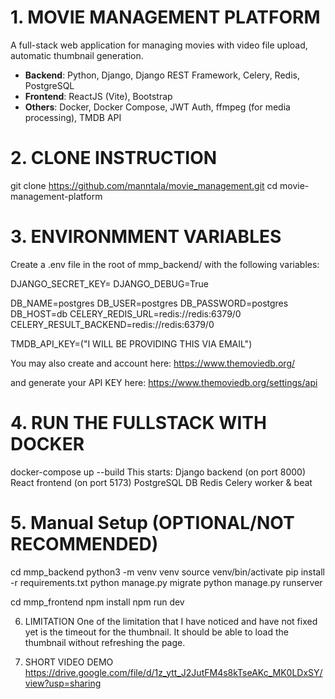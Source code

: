 # 1. MOVIE MANAGEMENT PLATFORM

A full-stack web application for managing movies with video file upload, automatic thumbnail generation.

- **Backend**: Python, Django, Django REST Framework, Celery, Redis, PostgreSQL
- **Frontend**: ReactJS (Vite), Bootstrap
- **Others**: Docker, Docker Compose, JWT Auth, ffmpeg (for media processing), TMDB API

# 2. CLONE INSTRUCTION

git clone https://github.com/manntala/movie_management.git
cd movie-management-platform

# 3. ENVIRONMMENT VARIABLES
 Create a .env file in the root of mmp_backend/ with the following variables:

DJANGO_SECRET_KEY=
DJANGO_DEBUG=True

DB_NAME=postgres
DB_USER=postgres
DB_PASSWORD=postgres
DB_HOST=db
CELERY_REDIS_URL=redis://redis:6379/0
CELERY_RESULT_BACKEND=redis://redis:6379/0

TMDB_API_KEY=("I WILL BE PROVIDING THIS VIA EMAIL")

You may also create and account here:
https://www.themoviedb.org/

and generate your API KEY here:
https://www.themoviedb.org/settings/api

# 4. RUN THE FULLSTACK WITH DOCKER
docker-compose up --build
This starts:
Django backend (on port 8000)
React frontend (on port 5173)
PostgreSQL DB
Redis
Celery worker & beat

# 5. Manual Setup (OPTIONAL/NOT RECOMMENDED)
cd mmp_backend
python3 -m venv venv
source venv/bin/activate
pip install -r requirements.txt
python manage.py migrate
python manage.py runserver

cd mmp_frontend
npm install
npm run dev

6. LIMITATION
One of the limitation that I have noticed and have not fixed yet is the timeout for the thumbnail.
It should be able to load the thumbnail without refreshing the page.

7. SHORT VIDEO DEMO
https://drive.google.com/file/d/1z_ytt_J2JutFM4s8kTseAKc_MK0LDxSY/view?usp=sharing